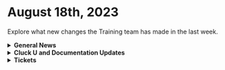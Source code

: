 # August 18th, 2023

Explore what new changes the Training team has made in the last week.

<details>

<summary><strong>General News</strong></summary>

* Fun Fact for the week: I took my own advice from last week, played Fire Emblem on Nintendo Switch Online, and I'm just as obsessed with it as I was back in 2003. Sorry Baldur's Gate 3...
* Shout out to all the customers who gave education feedback this week! One highlight is more content on creating tasks using small sub-workflows to speed up automation building. More to come!
* [We've updated the times on our Rewst 104 \~ 106 training to give a 15-minute break between](https://calendly.com/cluck-u):
  * Mondays: Rewst 101 @ 12pm EST + Rewst 104 @ 1:15pm EST
  * Tuesdays: Rewst 102 @ 12pm EST + Rewst 105 @ 1:15pm EST
  * Wednesdays: Rewst 103 @ 12pm EST + Rewst 106 @ 1:15pm EST
  * Thursdays: ROC AMA @ 12pm EST
* Join us in our new [Cluck-U Discord channel](https://discord.com/channels/936789089703845988/1121465945295167588) if you have any questions, comments, or concerns!
* The [ROC Open Mic link has been added to the Open Mic page](../roc-open-mics/) and included in the Navigation under "Additional Resources."

</details>

<details>

<summary><strong>Cluck U and Documentation Updates</strong></summary>

**Cluck University**

* Added the [Rewst 106 video](../../cluck-university/rewst-foundations-10x/106-subworkflows-and-with-items.md).
* Added Resource and Documentation links to [Rewst 102 \~ 106 pages](../../cluck-university/rewst-foundations-10x/).
* Updated steps on [Rewst 104 page](../../cluck-university/rewst-foundations-10x/104-options-generators-and-generic-api-requests.md) based on feedback.

**Documentation**

* [Open Mic - August 11th Video and Page Added](../roc-open-mics/august-11th-2023-if-you-smell-what-the-roc-is-cooking.md)
* Created a [Microsoft Azure Actions Page](../../documentation/integrations/cloud/microsoft-azure/azure-actions.md) and [Enhanced Setup instructions](../../documentation/integrations/cloud/microsoft-azure/microsoft-azure-integration-setup.md).
* Added a new consolidated [Microsoft CSP Integration Setup page](../../documentation/integrations/cloud/microsoft-csp/microsoft-csp-integration-setup.md).
* Consolidated the [Microsoft Graph integration setup page](../../documentation/integrations/cloud/microsoft-graph/microsoft-graph-integration-setup.md), added an [Actions page](../../documentation/integrations/cloud/microsoft-graph/graph-actions.md), and enhanced the [Graph Subscriptions page](../../documentation/integrations/cloud/microsoft-graph/microsoft-graph-subscriptions.md).
* Completely reworked the [Best Practices for Microsoft Integrations](../../documentation/integrations/cloud/authorization-best-practices.md) and [Common Issues with Microsoft Integrations pages](../../documentation/integrations/cloud/common-issues-with-microsoft-csp/).
* Updated the [Auvik Integration setup page](../../documentation/integrations/rmm/auvik/auvik-integration-setup.md) and added a [Actions & Endpoints](../../documentation/integrations/rmm/auvik/actions-and-endpoints.md) page.
* Updates and Fixes
  * Updated the top and left navigation for clarity + updated some text on the front page.
  * Updated the Rewst Powershell xml download link on the [Kaseya VSA Integration setup page](../../documentation/integrations/rmm/kaseya-vsa/).
  * Updated [ConnectWise Manage Integration Setup](../../documentation/integrations/psa/connectwise-manage/connectwise-integration-setup.md) and [Pod Configuration](../../documentation/integrations/psa/connectwise-manage/pod-configuration.md) pages.
  * Update the[ Rewst Script Run file on the Datto RMM Integration Setup page](../../documentation/integrations/rmm/datto-rmm/datto-rmm-integration-setup.md).
  * Added Auth Server Hostname information in the [Halo PSA Integration setup page](../../documentation/integrations/psa/halopsa/halo-integration-setup.md).
  * Updated the [Organization Variables](../../documentation/user-management/organization-variables.md) list.
  * Various spelling issues were fixed [SonicWall Integration Page](../../documentation/integrations/security/sonicwall-nsm/sonicwall-integration-setup.md).
  * Updated [Jinja Filters page](../../documentation/jinja/list-of-jinja-filters.md).

</details>

<details>

<summary><strong>Tickets</strong></summary>

With the ROC now using Halo for their ticketing system, this is when you should find a ticket created for you!

* [ ] A discussion with a ROC engineer that doesn't result in a fix on first discussion
* [ ] If you have a call to troubleshoot, create workflows or other ROC work
* [ ] For all onboarding or expansion work
* [ ] If a call results in a new workflow idea or request

If you'd like to manually create a ticket yourself, review the "Rewst Support" section at the bottom of this page.

</details>

